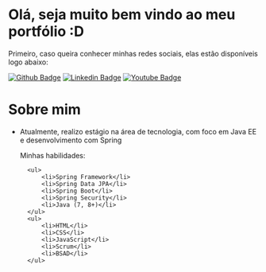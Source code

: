 # Olá, seja muito bem vindo ao meu portfólio :D

Primeiro, caso queira conhecer minhas redes sociais, elas estão disponíveis logo abaixo:

[![Github Badge](https://img.shields.io/badge/-Github-000?style=flat-square&logo=Github&logoColor=white&link=https://github.com/gustavosrosa)](https://github.com/gustavosrosa)
[![Linkedin Badge](https://img.shields.io/badge/-LinkedIn-blue?style=flat-square&logo=Linkedin&logoColor=white&link=https://www.linkedin.com/in/gustavodsrosa/)](https://www.linkedin.com/in/gustavodsrosa/)
[![Youtube Badge](https://img.shields.io/badge/-YouTube-ff0000?style=flat-square&labelColor=ff0000&logo=youtube&logoColor=white&link=https://www.youtube.com/channel/UCpj28Uck_Wr6b3ePs8tjnCg)](https://www.youtube.com/channel/UCpj28Uck_Wr6b3ePs8tjnCg)

# Sobre mim

- Atualmente, realizo estágio na área de tecnologia, com foco em Java EE e desenvolvimento com Spring

  Minhas habilidades:

  		<ul>
  			<li>Spring Framework</li>
  			<li>Spring Data JPA</li>
  			<li>Spring Boot</li>
  			<li>Spring Security</li>
  			<li>Java (7, 8+)</li>
  		</ul>
  		<ul>
  			<li>HTML</li>
  			<li>CSS</li>
  			<li>JavaScript</li>
  			<li>Scrum</li>
  			<li>BSAD</li>
  		</ul>

